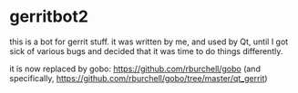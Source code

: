 # gerritbot2

this is a bot for gerrit stuff. it was written by me, and used by Qt,
until I got sick of various bugs and decided that it was time to do
things differently.

it is now replaced by gobo: https://github.com/rburchell/gobo
(and specifically, https://github.com/rburchell/gobo/tree/master/qt_gerrit)
